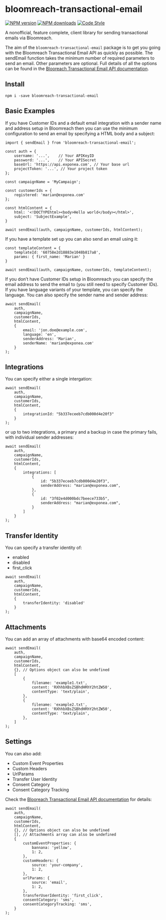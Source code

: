 # bloomreach-transactional-email 

[![NPM version](https://img.shields.io/npm/v/bloomreach-transactional-email.svg?style=flat-square)](https://www.npmjs.com/package/bloomreach-transactional-email)
[![NPM downloads](https://img.shields.io/npm/dm/bloomreach-transactional-email.svg?style=flat-square)](https://www.npmjs.com/package/bloomreach-transactional-email)
[![Code Style](https://img.shields.io/badge/code%20style-prettier-brightgreen.svg)](https://github.com/prettier/prettier)

A nonofficial, feature complete, client library for sending transactional emails via Bloomreach.

The aim of the `bloomreach-transactional-email` package is to get you going with the Bloomreach Transactional Email API as quickly as possible. The sendEmail function takes the minimum number of required parameters to send an email. Other parameters are optional. Full details of all the options can be found in the [Blooreach Transactional Email API documentation](https://documentation.bloomreach.com/engagement/reference/transactional-email-2).



## Install

```
npm i -save bloomreach-transactional-email
```

## Basic Examples

If you have Customer IDs and a default email integration with a sender name and address setup in Bloomreach then you can use the minimum configuration to send an email by specifying a HTML body and a subject:

```
import { sendEmail } from 'bloomreach-transactional-email';

const auth = {
    username: '...',    // Your APIKeyID
    password: '...',    // Your APISecret
    baseUrl: 'https://api.exponea.com', // Your base url
    projectToken: '...', // Your project token
};

const campaignName = 'MyCampaign';

const customerIds = {
    registered: 'marian@exponea.com'
};

const htmlContent = {
    html: '<!DOCTYPEhtml><body>Hello world</body></html>',
    subject: 'SubjectExample',
}

await sendEmail(auth, campaignName, customerIds, htmlContent);

```
If you have a template set up you can also send an email using it:

```
const templateContent = {
    templateId: '60758e2d18883e1048b817a8',
    params: { first_name: 'Marian' }
}

await sendEmail(auth, campaignName, customerIds, templateContent);

```
If you don’t have Customer IDs setup in Bloomreach you can specify the email address to send the email to (you still need to specify Customer IDs). If you have language variants of your template, you can specify the language. You can also specify the sender name and sender address:

```
await sendEmail(
    auth,
    campaignName,
    customerIds,
    htmlContent,
    {        
        email: 'jon.doe@example.com',
        language: 'en',
        senderAddress: 'Marian',
        senderName: 'marian@exponea.com'
    } 
);
```

## Integrations

You can specify either a single intergation:

```
await sendEmail(
    auth,
    campaignName,
    customerIds,
    htmlContent,
    {        
        integrationId: "5b337eceeb7cdb000d4e20f3"
    } 
);
```
or up to two integrations, a primary and a backup in case the primary fails, with individual sender addresses:
```
await sendEmail(
    auth,
    campaignName,
    customerIds,
    htmlContent,
    {        
        integrations: [
            {
                id: "5b337eceeb7cdb000d4e20f3",
                senderAddress: "marian@exponea.com",
            },
            {
                id: "3f02e4d000bdc7beece733b5",
                senderAddress: "marian@exponea.com",
            }
        ]
    } 
);
```

## Transfer Identity

You can specify a transfer identity of:

- enabled
- disabled
- first_click

```
await sendEmail(
    auth,
    campaignName,
    customerIds,
    htmlContent,
    {        
        transferIdentity: 'disabled'
    } 
);
```

## Attachments

You can add an array of attachments with base64 encoded content:

```
await sendEmail(
    auth,
    campaignName,
    customerIds,
    htmlContent,
    {}, // Options object can also be undefined
    [
        {
            filename: 'example1.txt',
            content: 'RXhhbXBsZSBhdHRhY2htZW50',
            contentType: 'text/plain',
        },
        {
            filename: 'example2.txt',
            content: 'RXhhbXBsZSBhdHRhY2htZW50',
            contentType: 'text/plain',
        },
    ] 
);
```

## Settings

You can also add:

- Custom Event Properties
- Custom Headers
- UrlParams
- Transfer User Identity
- Consent Category
- Consent Category Tracking

Check the  [Blooreach Transactional Email API documentation](https://documentation.bloomreach.com/engagement/reference/transactional-email-2) for details:

```
await sendEmail(
    auth,
    campaignName,
    customerIds,
    htmlContent,
    {}, // Options object can also be undefined
    [], // Attachments array can also be undefined
    {
        customEventProperties: {
            bannana: 'yellow',
            1: 2,
        },
        customHeaders: {
            source: 'your-company',
            1: 2,
        },
        urlParams: {
            source: 'email',
            1: 2,
        },
        transferUserIdentity: 'first_click',
        consentCategory: 'sms',
        consentCategoryTracking: 'sms',
    } 
);
```